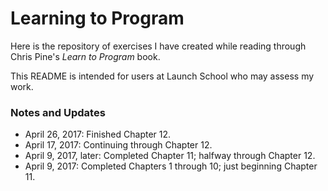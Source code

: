 # Learning to Program

Here is the repository of exercises I have created while reading through Chris Pine's *Learn to Program* book.

This README is intended for users at Launch School who may assess my work.

### Notes and Updates

- April 26, 2017: Finished Chapter 12.
- April 17, 2017: Continuing through Chapter 12.
- April 9, 2017, later: Completed Chapter 11; halfway through Chapter 12.
- April 9, 2017: Completed Chapters 1 through 10; just beginning Chapter 11.
